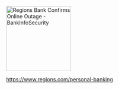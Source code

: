 <img src="https://130e178e8f8ba617604b-8aedd782b7d22cfe0d1146da69a52436.ssl.cf1.rackcdn.com/regions-bank-confirms-online-outage-imageFile-a-5189.jpg" jsaction="VQAsE" class="sFlh5c pT0Scc iPVvYb" style="max-width: 175px; height: 175px; margin: 0px; width: 175px;" alt="Regions Bank Confirms Online Outage - BankInfoSecurity" jsname="kn3ccd" aria-hidden="false">

https://www.regions.com/personal-banking
